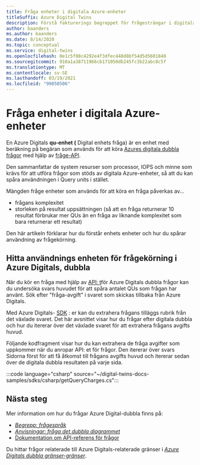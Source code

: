 ```yaml
---
title: Fråga enheter i digitala Azure-enheter
titleSuffix: Azure Digital Twins
description: Förstå fakturerings begreppet för frågesträngar i digitala Azure-enheter
author: baanders
ms.author: baanders
ms.date: 8/14/2020
ms.topic: conceptual
ms.service: digital-twins
ms.openlocfilehash: 0e1c5f08c4292e4f3dfec448d8bf54d5d5601840
ms.sourcegitcommit: 910a1a38711966cb171050db245fc3b22abc8c5f
ms.translationtype: MT
ms.contentlocale: sv-SE
ms.lasthandoff: 03/19/2021
ms.locfileid: "99050506"
---
```

# <a name="query-units-in-azure-digital-twins"></a>Fråga enheter i digitala Azure-enheter 

En Azure Digitals **qu-enhet (** Digital enhets fråga) är en enhet med beräkning på begäran som används för att köra [Azures digitala dubbla frågor](how-to-query-graph.md) med hjälp av [fråge-API](/rest/api/digital-twins/dataplane/query). 

Den sammanfattar de system resurser som processor, IOPS och minne som krävs för att utföra frågor som stöds av digitala Azure-enheter, så att du kan spåra användningen i Query units i stället.

Mängden fråge enheter som används för att köra en fråga påverkas av...

* frågans komplexitet
* storleken på resultat uppsättningen (så att en fråga returnerar 10 resultat förbrukar mer QUs än en fråga av liknande komplexitet som bara returnerar ett resultat)

Den här artikeln förklarar hur du förstår enhets enheter och hur du spårar användning av frågekörning.

## <a name="find-the-query-unit-consumption-in-azure-digital-twins"></a>Hitta användnings enheten för frågekörning i Azure Digitals, dubbla

När du kör en fråga med hjälp av [API: t](/rest/api/digital-twins/dataplane/query)för Azure Digitals dubbla frågor kan du undersöka svars huvudet för att spåra antalet QUs som frågan har använt. Sök efter "fråga-avgift" i svaret som skickas tillbaka från Azure Digitals.

Med Azure Digitals- [SDK](how-to-use-apis-sdks.md) : er kan du extrahera frågans tilläggs rubrik från det växlade svaret. Det här avsnittet visar hur du frågar efter digitala dubbla och hur du itererar över det växlade svaret för att extrahera frågans avgifts huvud. 

Följande kodfragment visar hur du kan extrahera de fråga avgifter som uppkommer när du anropar API: et för frågor. Den itererar över svars Sidorna först för att få åtkomst till frågans avgifts huvud och itererar sedan över de digitala dubbla resultaten på varje sida. 

:::code language="csharp" source="~/digital-twins-docs-samples/sdks/csharp/getQueryCharges.cs":::

## <a name="next-steps"></a>Nästa steg

Mer information om hur du frågar Azure Digital-dubbla finns på:

* [*Begrepp: frågespråk*](concepts-query-language.md)
* [*Anvisningar: fråga det dubbla diagrammet*](how-to-query-graph.md)
* [Dokumentation om API-referens för frågor](/rest/api/digital-twins/dataplane/query/querytwins)

Du hittar frågor relaterade till Azure Digitals-relaterade gränser i [*Azure Digitals dubbla gränser-gränser*](reference-service-limits.md).